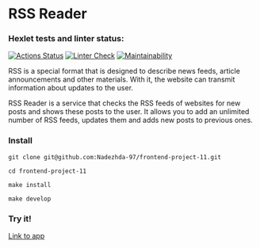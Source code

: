 # RSS Reader

### Hexlet tests and linter status:
[![Actions Status](https://github.com/Nadezhda-97/frontend-project-11/workflows/hexlet-check/badge.svg)](https://github.com/Nadezhda-97/frontend-project-11/actions)
[![Linter Check](https://github.com/Nadezhda-97/frontend-project-11/actions/workflows/my-tests.yml/badge.svg)](https://github.com/Nadezhda-97/frontend-project-11/actions/workflows/my-tests.yml)
[![Maintainability](https://api.codeclimate.com/v1/badges/950a558cc927a371d129/maintainability)](https://codeclimate.com/github/Nadezhda-97/frontend-project-11/maintainability)

RSS is a special format that is designed to describe news feeds, article announcements and other materials. With it, the website can transmit information about updates to the user.

RSS Reader is a service that checks the RSS feeds of websites for new posts and shows these posts to the user. It allows you to add an unlimited number of RSS feeds, updates them and adds new posts to previous ones.

### Install
```
git clone git@github.com:Nadezhda-97/frontend-project-11.git
```
```
cd frontend-project-11
```
```
make install
```
```
make develop
```

### Try it!

[Link to app](https://frontend-project-11-phi-seven.vercel.app/)
